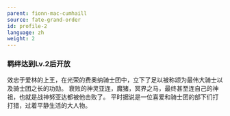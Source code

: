 ```yaml
---
parent: fionn-mac-cumhaill
source: fate-grand-order
id: profile-2
language: zh
weight: 2
---
```


### 羁绊达到Lv.2后开放

效忠于爱林的上王，在光荣的费奥纳骑士团中，立下了足以被称颂为最伟大骑士以及骑士团之长的功勋。
衰败的神灵亚连，魔猪，冥界之马，最终甚至连自己的神祖，也就是战神努亚达都被他击败了。
平时据说是一位喜爱和骑士团的部下们打打猎，过着平静生活的大人物。

